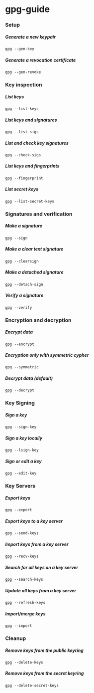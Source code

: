 # gpg-guide

### Setup

##### Generate a new keypair

```
gpg --gen-key
```

##### Generate a revocation certificate

```
gpg --gen-revoke
```

### Key inspection

##### List keys

```
gpg --list-keys
```

##### List keys and signatures

```
gpg --list-sigs
```

##### List and check key signatures

```
gpg --check-sigs
```

##### List keys and fingerprints

```
gpg --fingerprint
```

##### List secret keys

```
gpg --list-secret-keys
```

### Signatures and verification

##### Make a signature

```
gpg --sign
```

##### Make a clear text signature

```
gpg --clearsign
```

##### Make a detached signature

```
gpg --detach-sign
```

##### Verify a signature

```
gpg --verify
```

### Encryption and decryption

##### Encrypt data

```
gpg --encrypt
```

##### Encryption only with symmetric cypher

```
gpg --symmetric
```

##### Decrypt data (default)

```
gpg --decrypt
```

### Key Signing

##### Sign a key

```
gpg --sign-key
```

##### Sign a key locally

```
gpg --lsign-key
```

##### Sign or edit a key

```
gpg --edit-key
```

### Key Servers

##### Export keys

```
gpg --export
```

##### Export keys to a key server

```
gpg --send-keys
```

##### Import keys from a key server

```
gpg --recv-keys
```

##### Search for all keys on a key server

```
gpg --search-keys
```

##### Update all keys from a key server

```
gpg --refresh-keys
```

##### Import/merge keys

```
gpg --import
```

### Cleanup

##### Remove keys from the public keyring

```
gpg --delete-keys
```

##### Remove keys from the secret keyring

```
gpg --delete-secret-keys
```
